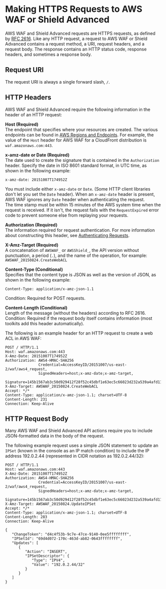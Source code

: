 # Making HTTPS Requests to AWS WAF or Shield Advanced<a name="waf-api-making-requests"></a>

AWS WAF and Shield Advanced requests are HTTPS requests, as defined by [RFC 2616](http://tools.ietf.org/html/rfc2616)\. Like any HTTP request, a request to AWS WAF or Shield Advanced contains a request method, a URI, request headers, and a request body\. The response contains an HTTP status code, response headers, and sometimes a response body\.

## Request URI<a name="waf-api-making-requests-uri"></a>

The request URI is always a single forward slash, `/`\.

## HTTP Headers<a name="waf-api-making-requests-header"></a>

AWS WAF and Shield Advanced require the following information in the header of an HTTP request:

**Host \(Required\)**  
The endpoint that specifies where your resources are created\. The various endpoints can be found in [AWS Regions and Endpoints](http://docs.aws.amazon.com/general/latest/gr/rande.html)\. For example, the value of the `Host` header for AWS WAF for a CloudFront distribution is `waf.amazonaws.com:443`\.

**x\-amz\-date or Date \(Required\)**  
The date used to create the signature that is contained in the `Authorization` header\. Specify the date in ISO 8601 standard format, in UTC time, as shown in the following example:  

```
x-amz-date: 20151007T174952Z
```
You must include either `x-amz-date` or `Date`\. \(Some HTTP client libraries don't let you set the `Date` header\)\. When an `x-amz-date` header is present, AWS WAF ignores any `Date` header when authenticating the request\.  
The time stamp must be within 15 minutes of the AWS system time when the request is received\. If it isn't, the request fails with the `RequestExpired` error code to prevent someone else from replaying your requests\.

**Authorization \(Required\)**  
The information required for request authentication\. For more information about constructing this header, see [Authenticating Requests](authenticating-requests.md)\.

**X\-Amz\-Target \(Required\)**  
A concatenation of `AWSWAF_` or `AWSShield_`, the API version without punctuation, a period \(`.`\), and the name of the operation, for example:  
`AWSWAF_20150824.CreateWebACL`

**Content\-Type \(Conditional\)**  
Specifies that the content type is JSON as well as the version of JSON, as shown in the following example:  

```
Content-Type: application/x-amz-json-1.1
```
Condition: Required for POST requests\.

**Content\-Length \(Conditional\)**  
Length of the message \(without the headers\) according to RFC 2616\.  
Condition: Required if the request body itself contains information \(most toolkits add this header automatically\)\.

The following is an example header for an HTTP request to create a web ACL in AWS WAF:

```
POST / HTTP/1.1
Host: waf.amazonaws.com:443
X-Amz-Date: 20151007T174952Z
Authorization: AWS4-HMAC-SHA256 
               Credential=AccessKeyID/20151007/us-east-2/waf/aws4_request,
               SignedHeaders=host;x-amz-date;x-amz-target,
               Signature=145b1567ab3c50d929412f28f52c45dbf1e63ec5c66023d232a539a4afd11fd9
X-Amz-Target: AWSWAF_20150824.CreateWebACL
Accept: */*
Content-Type: application/x-amz-json-1.1; charset=UTF-8
Content-Length: 231
Connection: Keep-Alive
```

## HTTP Request Body<a name="waf-api-making-requests-body"></a>

Many AWS WAF and Shield Advanced API actions require you to include JSON\-formatted data in the body of the request\.

The following example request uses a simple JSON statement to update an `IPSet` \(known in the console as an IP match condition\) to include the IP address 192\.0\.2\.44 \(represented in CIDR notation as 192\.0\.2\.44/32\):

```
POST / HTTP/1.1
Host: waf.amazonaws.com:443
X-Amz-Date: 20151007T174952Z
Authorization: AWS4-HMAC-SHA256 
               Credential=AccessKeyID/20151007/us-east-2/waf/aws4_request,
               SignedHeaders=host;x-amz-date;x-amz-target,
               Signature=145b1567ab3c50d929412f28f52c45dbf1e63ec5c66023d232a539a4afd11fd9
X-Amz-Target: AWSWAF_20150824.UpdateIPSet
Accept: */*
Content-Type: application/x-amz-json-1.1; charset=UTF-8
Content-Length: 283
Connection: Keep-Alive

{
   "ChangeToken": "d4c4f53b-9c7e-47ce-9140-0ee5ffffffff",
   "IPSetId": "69d4d072-170c-463d-ab82-0643ffffffff",
   "Updates": [
      {
         "Action": "INSERT",
         "IPSetDescriptor": {
            "Type": "IPV4",
            "Value": "192.0.2.44/32"
         }
      }
   ]
}
```